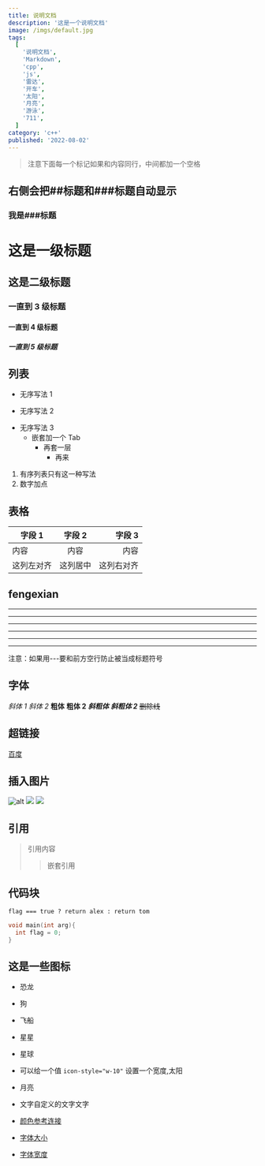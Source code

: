 ```yaml
---
title: 说明文档
description: '这是一个说明文档'
image: /imgs/default.jpg
tags:
  [
    '说明文档',
    'Markdown',
    'cpp',
    'js',
    '雷达',
    '开车',
    '太阳',
    '月亮',
    '游泳',
    '711',
  ]
category: 'c++'
published: '2022-08-02'
---
```


> 注意下面每一个标记如果和内容同行，中间都加一个空格

## 右侧会把##标题和###标题自动显示

### 我是###标题

# 这是一级标题

## 这是二级标题

### 一直到 3 级标题

#### 一直到 4 级标题

##### 一直到 5 级标题

## 列表

- 无序写法 1

* 无序写法 2

- 无序写法 3
  - 嵌套加一个 Tab
    - 再套一层
      - 再来

1. 有序列表只有这一种写法
2. 数字加点

## 表格

| 字段 1     |  字段 2  |     字段 3 |
| ---------- | :------: | ---------: |
| 内容       |   内容   |       内容 |
| 这列左对齐 | 这列居中 | 这列右对齐 |

## fengexian

---

---

---

---

---

---

注意：如果用---要和前方空行防止被当成标题符号

## 字体

_斜体 1_
_斜体 2_
**粗体**
**粗体 2**
**_斜粗体_**
**_斜粗体 2_**
~~删除线~~

## 超链接

[百度](https://www.baidu.com"百度一下，你就知道")

## 插入图片

![alt](https://res.cloudinary.com/redfern-web/image/upload/v1599840408/redfern-dev/png/nuxt.png)
<img src="/imgs/default.jpg" class="mx-auto" />
<img src="/imgs/yellow.webp" class="mx-auto"  />

## 引用

> 引用内容
>
> > 嵌套引用

## 代码块

`flag === true ? return alex : return tom`

```cpp
void main(int arg){
  int flag = 0;
}
```

## 这是一些图标

- 恐龙<icon name="konglong"></icon>
- 狗<icon name="dog"></icon>
- 飞船<icon name="feichuan"></icon>
- 星星<icon name="star"></icon>
- 星球<icon name="xingqiu"></icon>
- 可以给一个值 `icon-style="w-10"` 设置一个宽度,太阳<icon name="sun" icon-style="w-10"></icon>
- 月亮<icon name="moon"></icon>

- 文字<text-style size="text-3xl font-bold" color="text-red-500">自定义的文字</text-style>文字
- [颜色参考连接](https://windicss.org/utilities/general/colors.html)
- [字体大小](https://windicss.org/utilities/general/typography.html#font-size)
- [字体宽度](https://windicss.org/utilities/general/typography.html#font-weight)
